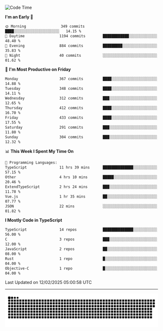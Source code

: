 <!--
<picture>
  <source
    srcset="https://github-readme-stats.vercel.app/api?username=kevinxft&show_icons=true&theme=dark"
    media="(prefers-color-scheme: dark)"
  />
  <source
    srcset="https://github-readme-stats.vercel.app/api?username=kevinxft&show_icons=true"
    media="(prefers-color-scheme: light), (prefers-color-scheme: no-preference)"
  />
  <img src="https://github-readme-stats.vercel.app/api?username=kevinxft&show_icons=true" />
</picture>
-->

<!--START_SECTION:waka-->
![Code Time](http://img.shields.io/badge/Code%20Time-3%2C080%20hrs%2058%20mins-blue)

**I'm an Early 🐤** 

```text
🌞 Morning                349 commits         ████░░░░░░░░░░░░░░░░░░░░░   14.15 % 
🌆 Daytime                1194 commits        ████████████░░░░░░░░░░░░░   48.40 % 
🌃 Evening                884 commits         █████████░░░░░░░░░░░░░░░░   35.83 % 
🌙 Night                  40 commits          ░░░░░░░░░░░░░░░░░░░░░░░░░   01.62 % 
```
📅 **I'm Most Productive on Friday** 

```text
Monday                   367 commits         ████░░░░░░░░░░░░░░░░░░░░░   14.88 % 
Tuesday                  348 commits         ████░░░░░░░░░░░░░░░░░░░░░   14.11 % 
Wednesday                312 commits         ███░░░░░░░░░░░░░░░░░░░░░░   12.65 % 
Thursday                 412 commits         ████░░░░░░░░░░░░░░░░░░░░░   16.70 % 
Friday                   433 commits         ████░░░░░░░░░░░░░░░░░░░░░   17.55 % 
Saturday                 291 commits         ███░░░░░░░░░░░░░░░░░░░░░░   11.80 % 
Sunday                   304 commits         ███░░░░░░░░░░░░░░░░░░░░░░   12.32 % 
```


📊 **This Week I Spent My Time On** 

```text
💬 Programming Languages: 
TypeScript               11 hrs 39 mins      ██████████████░░░░░░░░░░░   57.15 % 
Other                    4 hrs 10 mins       █████░░░░░░░░░░░░░░░░░░░░   20.46 % 
ExtendTypeScript         2 hrs 24 mins       ███░░░░░░░░░░░░░░░░░░░░░░   11.78 % 
Vue.js                   1 hr 35 mins        ██░░░░░░░░░░░░░░░░░░░░░░░   07.77 % 
JSON                     22 mins             ░░░░░░░░░░░░░░░░░░░░░░░░░   01.82 % 
```

**I Mostly Code in TypeScript** 

```text
TypeScript               14 repos            ██████████████░░░░░░░░░░░   56.00 % 
C                        3 repos             ███░░░░░░░░░░░░░░░░░░░░░░   12.00 % 
JavaScript               2 repos             ██░░░░░░░░░░░░░░░░░░░░░░░   08.00 % 
Rust                     1 repo              █░░░░░░░░░░░░░░░░░░░░░░░░   04.00 % 
Objective-C              1 repo              █░░░░░░░░░░░░░░░░░░░░░░░░   04.00 % 
```




 Last Updated on 12/02/2025 05:00:58 UTC
<!--END_SECTION:waka-->

---

<picture>
  <source media="(prefers-color-scheme: dark)" srcset="https://raw.githubusercontent.com/kevinxft/kevinxft/output/github-contribution-grid-snake-dark.svg">
  <source media="(prefers-color-scheme: light)" srcset="https://raw.githubusercontent.com/kevinxft/kevinxft/output/github-contribution-grid-snake.svg">
  <img alt="github contribution grid snake animation" src="https://raw.githubusercontent.com/kevinxft/kevinxft/output/github-contribution-grid-snake.svg">
</picture>